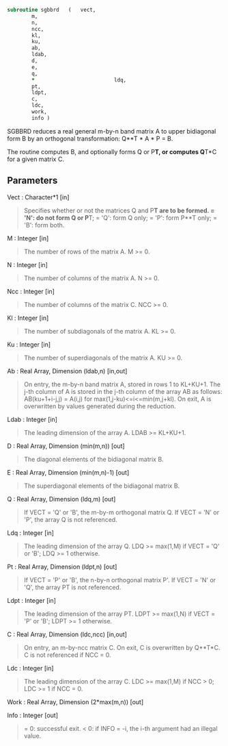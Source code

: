 ```fortran
subroutine sgbbrd	(	vect,
		m,
		n,
		ncc,
		kl,
		ku,
		ab,
		ldab,
		d,
		e,
		q,
		*                          ldq,
		pt,
		ldpt,
		c,
		ldc,
		work,
		info )
```

 SGBBRD reduces a real general m-by-n band matrix A to upper
 bidiagonal form B by an orthogonal transformation: Q**T * A * P = B.

 The routine computes B, and optionally forms Q or P**T, or computes
 Q**T*C for a given matrix C.

## Parameters
Vect : Character*1 [in]
> Specifies whether or not the matrices Q and P**T are to be
> formed.
> = 'N': do not form Q or P**T;
> = 'Q': form Q only;
> = 'P': form P**T only;
> = 'B': form both.

M : Integer [in]
> The number of rows of the matrix A.  M >= 0.

N : Integer [in]
> The number of columns of the matrix A.  N >= 0.

Ncc : Integer [in]
> The number of columns of the matrix C.  NCC >= 0.

Kl : Integer [in]
> The number of subdiagonals of the matrix A. KL >= 0.

Ku : Integer [in]
> The number of superdiagonals of the matrix A. KU >= 0.

Ab : Real Array, Dimension (ldab,n) [in,out]
> On entry, the m-by-n band matrix A, stored in rows 1 to
> KL+KU+1. The j-th column of A is stored in the j-th column of
> the array AB as follows:
> AB(ku+1+i-j,j) = A(i,j) for max(1,j-ku)<=i<=min(m,j+kl).
> On exit, A is overwritten by values generated during the
> reduction.

Ldab : Integer [in]
> The leading dimension of the array A. LDAB >= KL+KU+1.

D : Real Array, Dimension (min(m,n)) [out]
> The diagonal elements of the bidiagonal matrix B.

E : Real Array, Dimension (min(m,n)-1) [out]
> The superdiagonal elements of the bidiagonal matrix B.

Q : Real Array, Dimension (ldq,m) [out]
> If VECT = 'Q' or 'B', the m-by-m orthogonal matrix Q.
> If VECT = 'N' or 'P', the array Q is not referenced.

Ldq : Integer [in]
> The leading dimension of the array Q.
> LDQ >= max(1,M) if VECT = 'Q' or 'B'; LDQ >= 1 otherwise.

Pt : Real Array, Dimension (ldpt,n) [out]
> If VECT = 'P' or 'B', the n-by-n orthogonal matrix P'.
> If VECT = 'N' or 'Q', the array PT is not referenced.

Ldpt : Integer [in]
> The leading dimension of the array PT.
> LDPT >= max(1,N) if VECT = 'P' or 'B'; LDPT >= 1 otherwise.

C : Real Array, Dimension (ldc,ncc) [in,out]
> On entry, an m-by-ncc matrix C.
> On exit, C is overwritten by Q**T*C.
> C is not referenced if NCC = 0.

Ldc : Integer [in]
> The leading dimension of the array C.
> LDC >= max(1,M) if NCC > 0; LDC >= 1 if NCC = 0.

Work : Real Array, Dimension (2*max(m,n)) [out]

Info : Integer [out]
> = 0:  successful exit.
> < 0:  if INFO = -i, the i-th argument had an illegal value.

